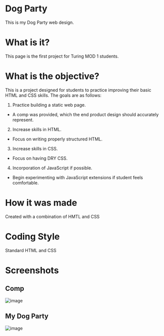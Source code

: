 # Dog Party 

This is my Dog Party web design.

# What is it?

This page is the first project for Turing MOD 1 students.

# What is the objective?

This is a project designed for students to practice improving their basic HTML and CSS skills. The goals are as follows:

1. Practice building a static web page.
* A comp was provided, which the end product design should accurately represent.

2. Increase skills in HTML.
* Focus on writing properly structured HTML.

3. Increase skills in CSS.
* Focus on having DRY CSS.

4. Incorporation of JavaScript if possible.
* Begin experimenting with JavaScript extensions if student feels comfortable.

# How it was made

Created with a combination of HMTL and CSS

# Coding Style

Standard HTML and CSS

# Screenshots

## Comp
![image](https://user-images.githubusercontent.com/43790434/49345685-6c014900-f645-11e8-8f5d-c014e1885578.png)

## My Dog Party
![image](https://user-images.githubusercontent.com/43790434/49345690-7885a180-f645-11e8-9312-1019fa21809b.png)
